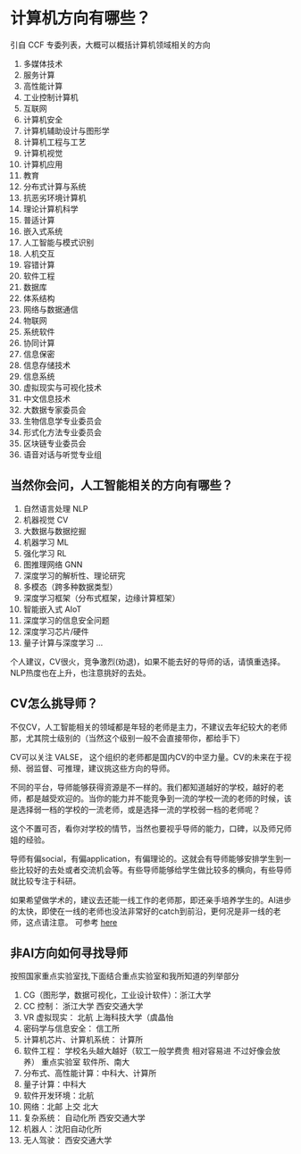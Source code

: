 # 计算机方向有哪些？
引自 CCF 专委列表，大概可以概括计算机领域相关的方向

1. 多媒体技术 
2. 服务计算  
3. 高性能计算  
4. 工业控制计算机  
5. 互联网  
6. 计算机安全  
7. 计算机辅助设计与图形学  
8. 计算机工程与工艺  
9. 计算机视觉  
10. 计算机应用  
11. 教育  
12. 分布式计算与系统  
13. 抗恶劣环境计算机  
14. 理论计算机科学  
15. 普适计算  
16. 嵌入式系统  
17. 人工智能与模式识别  
18. 人机交互  
19. 容错计算  
20. 软件工程  
21. 数据库  
22. 体系结构  
23. 网络与数据通信  
24. 物联网  
25. 系统软件  
26. 协同计算  
27. 信息保密  
28. 信息存储技术  
29. 信息系统  
30. 虚拟现实与可视化技术  
31. 中文信息技术  
32. 大数据专家委员会  
33. 生物信息学专业委员会  
34. 形式化方法专业委员会 
35. 区块链专业委员会 
36. 语音对话与听觉专业组

## 当然你会问，人工智能相关的方向有哪些？

1. 自然语言处理 NLP
2. 机器视觉 CV
3. 大数据与数据挖掘
4. 机器学习 ML
5. 强化学习 RL
6. 图推理网络 GNN
7. 深度学习的解析性、理论研究
8. 多模态（跨多种数据类型）
9. 深度学习框架（分布式框架，边缘计算框架）
10. 智能嵌入式 AIoT
11. 深度学习的信息安全问题
12. 深度学习芯片/硬件
13. 量子计算与深度学习
...

个人建议，CV很火，竞争激烈(劝退)，如果不能去好的导师的话，请慎重选择。 NLP热度也在上升，也注意挑好的去处。

## CV怎么挑导师？

不仅CV，人工智能相关的领域都是年轻的老师是主力，不建议去年纪较大的老师那，尤其院士级别的（当然这个级别一般不会直接带你，都给手下）

CV可以关注 VALSE， 这个组织的老师都是国内CV的中坚力量。CV的未来在于视频、弱监督、可推理，建议挑这些方向的导师。

不同的平台，导师能够获得资源是不一样的。我们都知道越好的学校，越好的老师，都是越受欢迎的。当你的能力并不能竞争到一流的学校一流的老师的时候，该是选择弱一档的学校的一流老师，或是选择一流的学校弱一档的老师呢？

这个不置可否，看你对学校的情节，当然也要视乎导师的能力，口碑，以及师兄师姐的经验。

导师有偏social，有偏application，有偏理论的。这就会有导师能够安排学生到一些比较好的去处或者交流机会等。有些导师能够给学生做比较多的横向，有些导师就比较专注于科研。

如果希望做学术的，建议去还能一线工作的老师那，即还亲手培养学生的。AI进步的太快，即使在一线的老师也没法非常好的catch到前沿，更何况是非一线的老师，这点请注意。
可参考 [here](https://mp.weixin.qq.com/s/hU7F1O01bD_5GrvysD0r-A)

## 非AI方向如何寻找导师

按照国家重点实验室找,下面结合重点实验室和我所知道的列举部分

1. CG（图形学，数据可视化，工业设计软件）：浙江大学
2. CC 控制： 浙江大学 西安交通大学
3. VR 虚拟现实： 北航 上海科技大学（虞晶怡
4. 密码学与信息安全： 信工所
5. 计算机芯片、计算机系统： 计算所
6. 软件工程： 学校名头越大越好（软工一般学费贵 相对容易进 不过好像会放养） 重点实验室 软件所、南大
7. 分布式、高性能计算：中科大、计算所
8. 量子计算：中科大
9. 软件开发环境：北航
10. 网络：北邮 上交 北大
11. 复杂系统： 自动化所 西安交通大学
12. 机器人：沈阳自动化所
13. 无人驾驶： 西安交通大学



